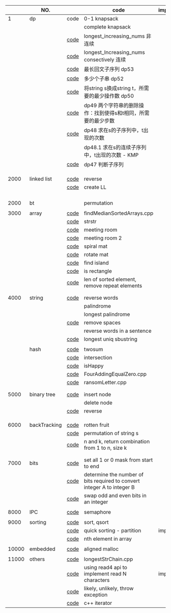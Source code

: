 |       | NO.          |                                                                           | code                                                                    | important | TODO |
| ----- | ------------ | ------------------------------------------------------------------------- | ----------------------------------------------------------------------- | --------- | ---- |
| 1     | dp           | code                                                                      | 0-1 knapsack                                                            |           |      |
|       |              |                                                                           | complete knapsack                                                       |           |      |
|       |              | [code](code_lib/longest_Increasing_nums.cpp)                                 | longest_increasing_nums 非连续                                          |           |      |
|       |              | [code](code_lib/longest_consectively_Increasing_nums.cpp)                    | longest_Increasing_nums consectively 连续                               |           |      |
|       |              | [code](code_lib/dp53.cpp)                                                    | 最长回文子序列 dp53                                                     |           |      |
|       |              | [code](code_lib/dp52.cpp)                                                    | 多少个子串 dp52                                                         |           |      |
|       |              | [code](code_lib/dp50.cpp)                                                    | 将string s换成string t，所需要的最少操作数 dp50                         |           |      |
|       |              | [code](code_lib/dp49.cpp)                                                    | dp49 两个字符串的删除操作：找到使得s和t相同，所需要的最少步数           |           |      |
|       |              | [code](code_lib/dp48.cpp)                                                    | dp48 求在s的子序列中，t出现的次数                                       |           | todo |
|       |              |                                                                           | dp48.1 求在s的连续子序列中，t出现的次数 - KMP                           |           | todo |
|       |              | [code](code_lib/dp47.cpp)                                                    | dp47 判断子序列                                                         |           |      |
|       |              |                                                                           |                                                                         |           |      |
|       |              |                                                                           |                                                                         |           |      |
|       |              |                                                                           |                                                                         |           |      |
| 2000  | linked list  | [code](code_lib/LinkedList-reverse.cpp)                                      | reverse                                                                 |           |      |
|       |              | [code](code_lib/createLL.cpp)                                                | create LL                                                               |           |      |
|       |              |                                                                           |                                                                         |           |      |
|       |              |                                                                           |                                                                         |           |      |
|       |              |                                                                           |                                                                         |           |      |
|       |              |                                                                           |                                                                         |           |      |
| 2000  | bt           |                                                                           | permutation                                                             |           |      |
|       |              |                                                                           |                                                                         |           |      |
| 3000  | array        | [code](code_lib/chapter_2/findMedianSortedArrays.cpp)                        | findMedianSortedArrays.cpp                                              |           |      |
|       |              | [code](code_lib/chapter_2_array/strstr.cpp)                                  | strstr                                                                  |           |      |
|       |              | [code](code_lib/meetingRoom.cpp)                                             | meeting room                                                            |           |      |
|       |              | [code](code_lib/meetingRoom2.cpp)                                            | meeting room 2                                                          |           |      |
|       |              | [code](code_lib/spiral_mat.cpp)                                              | spiral mat                                                              |           |      |
|       |              | [code](code_lib/rotateMat.cpp)                                               | rotate mat                                                              |           |      |
|       |              | [code](code_lib/findIsland.cpp)                                              | find island                                                             |           |      |
|       |              | [code](code_lib/isRectangle.cpp)                                             | is rectangle                                                            |           | todo |
|       |              | [code](code_lib/removeRepeatArray.cpp)                                       | len of sorted element, remove repeat elements                           |           |      |
|       |              |                                                                           |                                                                         |           |      |
|       |              |                                                                           |                                                                         |           |      |
| 4000  | string       | [code](code_lib/reverseWords.cpp)                                            | reverse words                                                           |           |      |
|       |              |                                                                           | palindrome                                                              |           |      |
|       |              |                                                                           | longest palindrome                                                      |           |      |
|       |              | [code](code_lib/removeSpaces.cpp)                                            | remove spaces                                                           |           |      |
|       |              |                                                                           | reverse words in a sentence                                             |           |      |
|       |              | [code](code_lib/longestUniqSubstr.cpp)                                       | longest uniq sbustring                                                  |           |      |
|       |              |                                                                           |                                                                         |           |      |
|       | hash         | [code](https://github.com/shawnluo/test_git/blob/master/code_lib/twoSum.cpp) | twosum                                                                  |           |      |
|       |              | [code](code_lib/interSection.cpp)                                            | intersection                                                            |           |      |
|       |              | [code](code_lib/isHappy.cpp)                                                 | isHappy                                                                 |           |      |
|       |              | [code](code_lib/FourAddingEqualZero.cpp)                                     | FourAddingEqualZero.cpp                                                 |           |      |
|       |              | [code](code_lib/ransomLetter.cpp)                                            | ransomLetter.cpp                                                        |           |      |
|       |              |                                                                           |                                                                         |           |      |
|       |              |                                                                           |                                                                         |           |      |
| 5000  | binary tree  | [code](code_lib/chapter_10_binaryTree/InsBinTree.cpp)                        | insert node                                                             |           |      |
|       |              |                                                                           | delete node                                                             |           | todo |
|       |              | [code](code_lib/reverse_binaryTree.cpp)                                      | reverse                                                                 |           |      |
|       |              |                                                                           |                                                                         |           |      |
|       |              |                                                                           |                                                                         |           |      |
|       |              |                                                                           |                                                                         |           |      |
| 6000  | backTracking | [code](code_lib/chapter_9_recursion/backtrack/rotten_fruit.cpp)              | rotten fruit                                                            |           | TODO |
|       |              | [code](code_lib/backTracking_0.cpp)                                          | permutation of string s                                                 |           |      |
|       |              | [code](code_lib/backtracking_1.cpp)                                          | n and k, return combination from 1 to n, size k                         |           |      |
|       |              |                                                                           |                                                                         |           |      |
|       |              |                                                                           |                                                                         |           |      |
| 7000  | bits         | [code](code_lib/bitManipulate.cpp)                                           | set all 1 or 0 mask from start to end                                   |           |      |
|       |              | [code](code_lib/bit_convert.cpp)                                             | determine the number of bits required to convert integer A to integer B |           |      |
|       |              | [code](code_lib/swapOddEven.cpp)                                             | swap odd and even bits in an integer                                    |           |      |
|       |              |                                                                           |                                                                         |           |      |
| 8000  | IPC          | [code](demo/chapter10_semaphore.c)                                           | semaphore                                                               |           |      |
|       |              |                                                                           |                                                                         |           |      |
| 9000  | sorting      | [code](code_lib/sort_qsort.cpp)                                              | sort, qsort                                                             |           |      |
|       |              | [code](code_lib/quicksorting.cpp)                                            | quick sorting - partition                                               | important |      |
|       |              | [code](code_lib/nth_in_array.cpp)                                            | nth element in array                                                    |           |      |
|       |              |                                                                           |                                                                         |           |      |
| 10000 | embedded     | [code](code_lib/alignedMallloc.cpp)                                          | aligned malloc                                                          |           |      |
|       |              |                                                                           |                                                                         |           |      |
| 11000 | others       | [code](code_lib/longestStrChain.cpp)                                         | longestStrChain.cpp                                                     |           | TODO |
|       |              | [code](code_lib/read4.cpp)                                                   | using read4 api to implement read N characters                          | important |      |
|       |              | [code](code_lib/likely.cpp)                                                  | likely, unlikely, throw exception                                      |           |      |
|       |              | [code](code_lib/test_iterator.cpp)                                           | c++ iterator                                                            |           |      |

